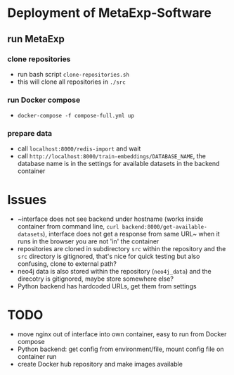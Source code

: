 # Deployment of MetaExp-Software

## run MetaExp

### clone repositories
- run bash script `clone-repositories.sh`
- this will clone all repositories in `./src`

### run Docker compose
- `docker-compose -f compose-full.yml up`

### prepare data
- call `localhost:8000/redis-import` and wait
- call `http://localhost:8000/train-embeddings/DATABASE_NAME`, the database name is in the settings for available datasets in the backend container


# Issues
- ~interface does not see backend under hostname (works inside container from command line, `curl backend:8000/get-available-datasets`), interface does not get a response from same URL~ when it runs in the browser you are not 'in' the container
- repositories are cloned in subdirectory `src` within the repository and the `src` directory is gitignored, that's nice for quick testing but also confusing, clone to external path?
- neo4j data is also stored within the repository (`neo4j_data`) and the direcotry is gitignored, maybe store somewhere else?
- Python backend has hardcoded URLs, get them from settings


# TODO
- move nginx out of interface into own container, easy to run from Docker compose
- Python backend: get config from environment/file, mount config file on container run
- create Docker hub repository and make images available

